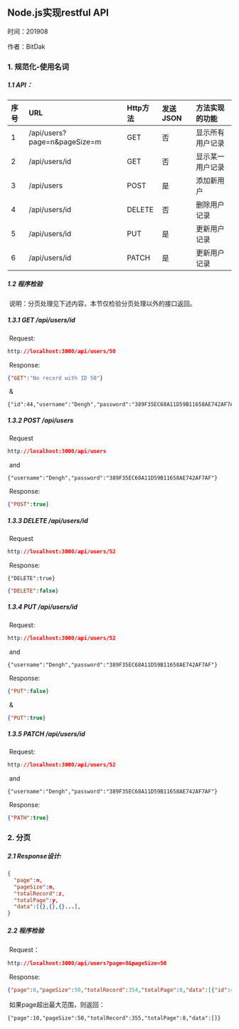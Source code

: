## Node.js实现restful API

时间：201908

作者：BitDak

### 1. 规范化-使用名词

##### 1.1 API：


| 序号 | URL                          | Http方法 | 发送JSON | 方法实现的功能   |
| :--- | :--------------------------- | :------- | :------- | :--------------- |
| 1    | /api/users?page=n&pageSize=m | GET      | 否       | 显示所有用户记录 |
| 2    | /api/users/id                | GET      | 否       | 显示某一用户记录 |
| 3    | /api/users                   | POST     | 是       | 添加新用户       |
| 4    | /api/users/id                | DELETE   | 否       | 删除用户记录     |
| 5    | /api/users/id                | PUT      | 是       | 更新用户记录     |
| 6    | /api/users/id                | PATCH    | 是       | 更新用户记录     |



##### 1.2 程序检验

​		说明：分页处理见下述内容，本节仅检验分页处理以外的接口返回。

##### 1.3.1 GET /api/users/id

​		Request:

``````css
http://localhost:3000/api/users/50
``````

​		Response:

``````json
{"GET":"No record with ID 50"}
``````

​		&

``````
{"id":44,"username":"Dengh","password":"389F35EC68A11D59B11658AE742AF7AF"}
``````

##### 1.3.2 POST /api/users

​		Request

``````css
http://localhost:3000/api/users
``````

​		and

``````
{"username":"Dengh","password":"389F35EC68A11D59B11658AE742AF7AF"}
``````

​		Response:

``````json
{"POST":true}
``````

##### 1.3.3 DELETE /api/users/id

​		Request

```css
http://localhost:3000/api/users/52
```

​		Response:

```
{"DELETE":true}
```

```json
{"DELETE":false}
```

##### 1.3.4 PUT /api/users/id

​		Request:

```css
http://localhost:3000/api/users/52
```

​		and

```
{"username":"Dengh","password":"389F35EC68A11D59B11658AE742AF7AF"}
```

​		Response:

```json
{"PUT":false}
```

​		&

``````json
{"PUT":true}
``````

##### 1.3.5 PATCH /api/users/id

​		Request:

```css
http://localhost:3000/api/users/52
```

​		and

```
{"username":"Dengh","password":"389F35EC68A11D59B11658AE742AF7AF"}
```

​		Response:

```json
{"PATH":true}
```

### 2. 分页

##### 2.1 Response设计:

``````json
{
  "page":n,
  "pageSize":m,
  "totalRecord":z,
  "totalPage":y,
  "data":[{},{},{}...],
}
``````

##### 2.2 程序检验

​		Request：

``````css
http://localhost:3000/api/users?page=8&pageSize=50
``````

​		Response:

``````json
{"page":8,"pageSize":50,"totalRecord":354,"totalPage":8,"data":[{"id":472,"username":"cbaoxrc","password":"c4D7F06DF8AD6F383761CB7D9E1E3A048c"},{"id":512,"username":"liuyazi","password":"283E4D0AD84DA17BCA4AD0968700895B"},{"id":513,"username":"liuyazi","password":"283E4D0AD84DA17BCA4AD0968700895B"},{"id":514,"username":"liuyazi","password":"283E4D0AD84DA17BCA4AD0968700895B"}]}
``````

​		如果page超出最大范围，则返回：

``````
{"page":10,"pageSize":50,"totalRecord":355,"totalPage":8,"data":[]}
``````
